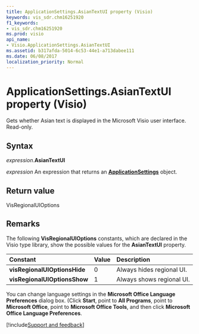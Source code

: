 ```yaml
---
title: ApplicationSettings.AsianTextUI property (Visio)
keywords: vis_sdr.chm16251920
f1_keywords:
- vis_sdr.chm16251920
ms.prod: visio
api_name:
- Visio.ApplicationSettings.AsianTextUI
ms.assetid: b317afda-5014-6c53-44e1-a713dabee111
ms.date: 06/08/2017
localization_priority: Normal
---
```



# ApplicationSettings.AsianTextUI property (Visio)

Gets whether Asian text is displayed in the Microsoft Visio user interface. Read-only.


## Syntax

_expression_.**AsianTextUI**

 _expression_ An expression that returns an **[ApplicationSettings](Visio.ApplicationSettings.md)** object.


## Return value

VisRegionalUIOptions


## Remarks

The following  **VisRegionalUIOptions** constants, which are declared in the Visio type library, show the possible values for the **AsianTextUI** property.



|Constant|Value|Description|
|:-----|:-----|:-----|
| **visRegionalUIOptionsHide**|0|Always hides regional UI.|
| **visRegionalUIOptionsShow**|1|Always shows regional UI.|

You can change language settings in the  **Microsoft Office Language Preferences** dialog box. (Click **Start**, point to  **All Programs**, point to  **Microsoft Office**, point to  **Microsoft Office Tools**, and then click  **Microsoft Office Language Preferences**.

[!include[Support and feedback](~/includes/feedback-boilerplate.md)]